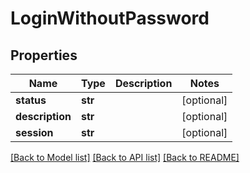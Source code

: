 # LoginWithoutPassword

## Properties
Name | Type | Description | Notes
------------ | ------------- | ------------- | -------------
**status** | **str** |  | [optional] 
**description** | **str** |  | [optional] 
**session** | **str** |  | [optional] 

[[Back to Model list]](../README.md#documentation-for-models) [[Back to API list]](../README.md#documentation-for-api-endpoints) [[Back to README]](../README.md)

